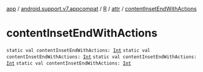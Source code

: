 [app](../../../index.md) / [android.support.v7.appcompat](../../index.md) / [R](../index.md) / [attr](index.md) / [contentInsetEndWithActions](.)

# contentInsetEndWithActions

`static val contentInsetEndWithActions: `[`Int`](https://kotlinlang.org/api/latest/jvm/stdlib/kotlin/-int/index.html)
`static val contentInsetEndWithActions: `[`Int`](https://kotlinlang.org/api/latest/jvm/stdlib/kotlin/-int/index.html)
`static val contentInsetEndWithActions: `[`Int`](https://kotlinlang.org/api/latest/jvm/stdlib/kotlin/-int/index.html)
`static val contentInsetEndWithActions: `[`Int`](https://kotlinlang.org/api/latest/jvm/stdlib/kotlin/-int/index.html)